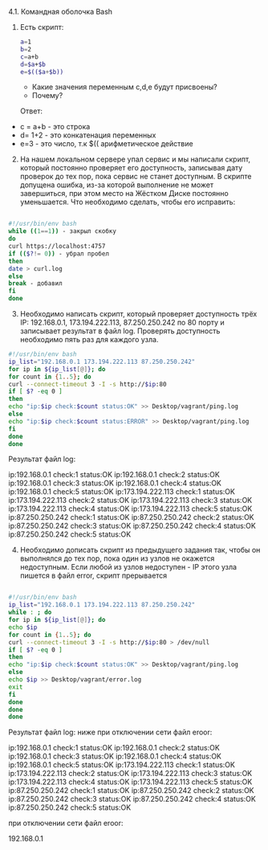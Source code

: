 4.1. Командная оболочка Bash

1. Есть скрипт:
	```bash
	a=1
	b=2
	c=a+b
	d=$a+$b
	e=$(($a+$b))
	```
	* Какие значения переменным c,d,e будут присвоены?
	* Почему?

    Ответ:
* c = a+b - это строка
* d= 1+2 - это конкатенация переменных
* e=3 - это число, т.к  $(( арифметическое действие

2. На нашем локальном сервере упал сервис и мы написали скрипт, который постоянно проверяет его доступность, записывая дату проверок до тех пор, пока сервис не станет доступным. В скрипте допущена ошибка, из-за которой выполнение не может завершиться, при этом место на Жёстком Диске постоянно уменьшается. Что необходимо сделать, чтобы его исправить:
```bash

#!/usr/bin/env bash
while ((1==1)) - закрыл скобку
do
curl https://localhost:4757
if (($?!= 0)) - убрал пробел
then
date > curl.log
else
break - добавил
fi
done

```
3. Необходимо написать скрипт, который проверяет доступность трёх IP: 192.168.0.1, 173.194.222.113, 87.250.250.242 по 80 порту и записывает результат в файл log. Проверять доступность необходимо пять раз для каждого узла.
```bash
#!/usr/bin/env bash
ip_list="192.168.0.1 173.194.222.113 87.250.250.242"
for ip in ${ip_list[@]}; do
for count in {1..5}; do
curl --connect-timeout 3 -I -s http://$ip:80
if [ $? -eq 0 ]
then
echo "ip:$ip check:$count status:OK" >> Desktop/vagrant/ping.log
else
echo "ip:$ip check:$count status:ERROR" >> Desktop/vagrant/ping.log
fi
done
done

```

Результат файл log:

ip:192.168.0.1 check:1 status:OK
ip:192.168.0.1 check:2 status:OK
ip:192.168.0.1 check:3 status:OK
ip:192.168.0.1 check:4 status:OK
ip:192.168.0.1 check:5 status:OK
ip:173.194.222.113 check:1 status:OK
ip:173.194.222.113 check:2 status:OK
ip:173.194.222.113 check:3 status:OK
ip:173.194.222.113 check:4 status:OK
ip:173.194.222.113 check:5 status:OK
ip:87.250.250.242 check:1 status:OK
ip:87.250.250.242 check:2 status:OK
ip:87.250.250.242 check:3 status:OK
ip:87.250.250.242 check:4 status:OK
ip:87.250.250.242 check:5 status:OK







4. Необходимо дописать скрипт из предыдущего задания так, чтобы он выполнялся до тех пор, пока один из узлов не окажется недоступным. Если любой из узлов недоступен - IP этого узла пишется в файл error, скрипт прерывается
```bash

#!/usr/bin/env bash
ip_list="192.168.0.1 173.194.222.113 87.250.250.242"
while : ; do
for ip in ${ip_list[@]}; do
echo $ip
for count in {1..5}; do
curl --connect-timeout 3 -I -s http://$ip:80 > /dev/null
if [ $? -eq 0 ]
then
echo "ip:$ip check:$count status:OK" >> Desktop/vagrant/ping.log
else
echo $ip >> Desktop/vagrant/error.log
exit
fi
done
done
done
```
Результат файл log: ниже при отключении сети файл eroor:

ip:192.168.0.1 check:1 status:OK
ip:192.168.0.1 check:2 status:OK
ip:192.168.0.1 check:3 status:OK
ip:192.168.0.1 check:4 status:OK
ip:192.168.0.1 check:5 status:OK
ip:173.194.222.113 check:1 status:OK
ip:173.194.222.113 check:2 status:OK
ip:173.194.222.113 check:3 status:OK
ip:173.194.222.113 check:4 status:OK
ip:173.194.222.113 check:5 status:OK
ip:87.250.250.242 check:1 status:OK
ip:87.250.250.242 check:2 status:OK
ip:87.250.250.242 check:3 status:OK
ip:87.250.250.242 check:4 status:OK
ip:87.250.250.242 check:5 status:OK

при отключении сети файл eroor:

192.168.0.1